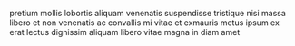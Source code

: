 pretium mollis lobortis aliquam venenatis suspendisse tristique nisi massa
libero et non venenatis ac convallis mi vitae et exmauris metus ipsum ex erat
lectus dignissim aliquam libero vitae magna in diam amet